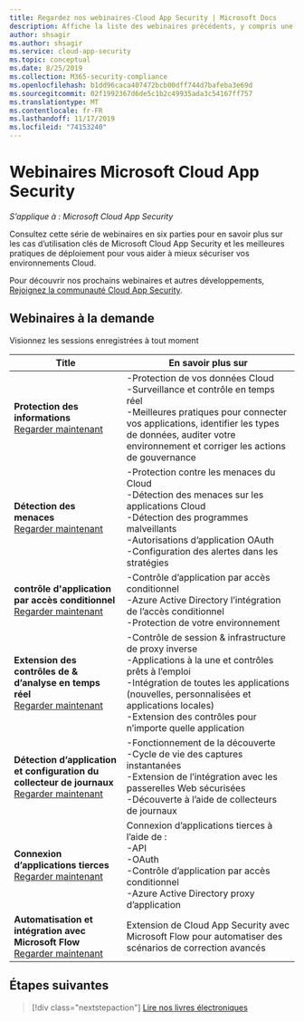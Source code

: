 ```yaml
---
title: Regardez nos webinaires-Cloud App Security | Microsoft Docs
description: Affiche la liste des webinaires précédents, y compris une description.
author: shsagir
ms.author: shsagir
ms.service: cloud-app-security
ms.topic: conceptual
ms.date: 8/25/2019
ms.collection: M365-security-compliance
ms.openlocfilehash: b1dd96caca407472bcb00dff744d7bafeba3e69d
ms.sourcegitcommit: 02f1992367d6de5c1b2c49935ada3c54167ff757
ms.translationtype: MT
ms.contentlocale: fr-FR
ms.lasthandoff: 11/17/2019
ms.locfileid: "74153240"
---
```

# <a name="microsoft-cloud-app-security-webinars"></a>Webinaires Microsoft Cloud App Security

*S’applique à : Microsoft Cloud App Security*

Consultez cette série de webinaires en six parties pour en savoir plus sur les cas d’utilisation clés de Microsoft Cloud App Security et les meilleures pratiques de déploiement pour vous aider à mieux sécuriser vos environnements Cloud.

Pour découvrir nos prochains webinaires et autres développements, [Rejoignez la communauté Cloud App Security](https://aka.ms/SecurityCommunity).

## <a name="on-demand-webinars"></a>Webinaires à la demande

Visionnez les sessions enregistrées à tout moment

| Title | En savoir plus sur |
| --- | --- |
| **Protection des informations**<br>[Regarder maintenant](https://go.microsoft.com/fwlink/?linkid=2101487) | -Protection de vos données Cloud<br>-Surveillance et contrôle en temps réel<br>-Meilleures pratiques pour connecter vos applications, identifier les types de données, auditer votre environnement et corriger les actions de gouvernance |
| **Détection des menaces**<br>[Regarder maintenant](https://go.microsoft.com/fwlink/?linkid=2101574) | -Protection contre les menaces du Cloud<br>-Détection des menaces sur les applications Cloud<br>-Détection des programmes malveillants<br>-Autorisations d’application OAuth<br>-Configuration des alertes dans les stratégies |
| **contrôle d'application par accès conditionnel**<br>[Regarder maintenant](https://go.microsoft.com/fwlink/?linkid=2102100) | -Contrôle d’application par accès conditionnel<br>-Azure Active Directory l’intégration de l’accès conditionnel<br>-Protection de votre environnement |
| **Extension des contrôles de & d’analyse en temps réel**<br>[Regarder maintenant](https://go.microsoft.com/fwlink/?linkid=2110389) | -Contrôle de session & infrastructure de proxy inverse<br>-Applications à la une et contrôles prêts à l’emploi<br>-Intégration de toutes les applications (nouvelles, personnalisées et applications locales)<br>-Extension des contrôles pour n’importe quelle application |
| **Détection d’application et configuration du collecteur de journaux**<br>[Regarder maintenant](https://go.microsoft.com/fwlink/?linkid=2102101) | -Fonctionnement de la découverte<br>-Cycle de vie des captures instantanées<br>-Extension de l’intégration avec les passerelles Web sécurisées<br>-Découverte à l’aide de collecteurs de journaux |
| **Connexion d’applications tierces**<br>[Regarder maintenant](https://go.microsoft.com/fwlink/?linkid=2102200) | Connexion d’applications tierces à l’aide de :<br>-API<br>-OAuth<br>-Contrôle d’application par accès conditionnel<br>-Azure Active Directory proxy d’application |
| **Automatisation et intégration avec Microsoft Flow**<br>[Regarder maintenant](https://go.microsoft.com/fwlink/?linkid=2102102) | Extension de Cloud App Security avec Microsoft Flow pour automatiser des scénarios de correction avancés |

## <a name="next-steps"></a>Étapes suivantes

> [!div class="nextstepaction"]
[Lire nos livres électroniques](e-books.md)
